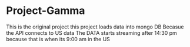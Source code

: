 # Project-Gamma
This is the original project
this project loads data into mongo DB
Becasue the API connects to US data
The DATA starts streaming after 14:30 pm
because that is when its 9:00 am in the US